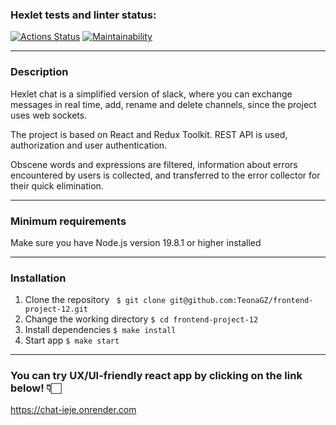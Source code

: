 ### Hexlet tests and linter status:
[![Actions Status](https://github.com/TeonaGZ/frontend-project-12/actions/workflows/hexlet-check.yml/badge.svg)](https://github.com/TeonaGZ/frontend-project-12/actions)
[![Maintainability](https://api.codeclimate.com/v1/badges/2f8cfc243252307223df/maintainability)](https://codeclimate.com/github/TeonaGZ/frontend-project-12/maintainability)

***

### Description
Hexlet chat is a simplified version of slack, where you can exchange messages in real time, add, rename and delete channels, since the project uses web sockets.

The project is based on React and Redux Toolkit. REST API is used, authorization and user authentication.

Obscene words and expressions are filtered, information about errors encountered by users is collected, and transferred to the error collector for their quick elimination.

***

### Minimum requirements
Make sure you have Node.js version 19.8.1 or higher installed

***

### Installation

1. Clone the repository
``` $ git clone git@github.com:TeonaGZ/frontend-project-12.git```
2. Change the working directory
``` $ cd frontend-project-12 ```
3. Install dependencies
``` $ make install ```
4. Start app
``` $ make start ```

***

### You can try UX/UI-friendly react app by clicking on the link below! 👇🏻
https://chat-ieje.onrender.com